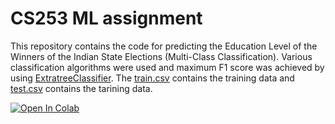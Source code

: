 # CS253 ML assignment
This repository contains the code for predicting the Education Level of the Winners of the Indian State Elections (Multi-Class Classification). Various classification algorithms were used and maximum F1 score was achieved by using [ExtratreeClassifier](https://scikit-learn.org/stable/modules/generated/sklearn.ensemble.ExtraTreesClassifier.html). The [train.csv](./train.csv) contains the training data and [test.csv](./test.csv) contains the tarining data.

[![Open In Colab](https://colab.research.google.com/assets/colab-badge.svg)]([https://github.com/RItesh-47/CS253_ML_assignment/blob/main/CS253_final.ipynb](https://colab.research.google.com/drive/1PsaDQhF5gVK_tkB73d7CU-U10xo_A-h8#scrollTo=WgtOGpHKwW_p))



